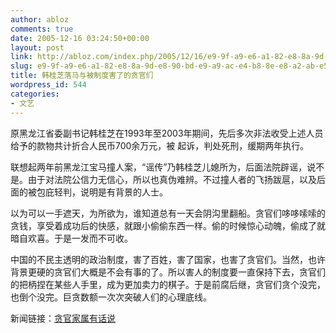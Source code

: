 ```yaml
---
author: abloz
comments: true
date: 2005-12-16 03:24:50+00:00
layout: post
link: http://abloz.com/index.php/2005/12/16/e9-9f-a9-e6-a1-82-e8-8a-9d-e8-90-bd-e9-a9-ac-e4-b8-8e-e8-a2-ab-e5-88-b6-e5-ba-a6-e5-ae-b3-e4-ba-86-e7-9a-84-e8-b4-aa-e5-ae-98-e4-bb-ac/
slug: e9-9f-a9-e6-a1-82-e8-8a-9d-e8-90-bd-e9-a9-ac-e4-b8-8e-e8-a2-ab-e5-88-b6-e5-ba-a6-e5-ae-b3-e4-ba-86-e7-9a-84-e8-b4-aa-e5-ae-98-e4-bb-ac
title: 韩桂芝落马与被制度害了的贪官们
wordpress_id: 544
categories:
- 文艺
---
```


原黑龙江省委副书记韩桂芝在1993年至2003年期间，先后多次非法收受上述人员给予的款物共计折合人民币700余万元，被 起诉，判处死刑，缓期两年执行。




联想起两年前黑龙江宝马撞人案，“谣传”乃韩桂芝儿媳所为，后面法院辟谣，说不是。由于对法院公信力无信心，所以也真伪难辨。不过撞人者的飞扬跋扈，以及后面的被包庇轻判，说明是有背景的人士。




以为可以一手遮天，为所欲为，谁知道总有一天会阴沟里翻船。贪官们哆哆嗦嗦的贪钱，享受着成功后的快感，就跟小偷偷东西一样。偷的时候惊心动魄，偷成了就暗自欢喜。于是一发而不可收。




中国的不民主透明的政治制度，害了百姓，害了国家，也害了贪官们。当然，也许背景更硬的贪官们大概是不会有事的了。所以害人的制度要一直保持下去，贪官们的把柄捏在某些人手里，成为更加卖力的棋子。于是前腐后继，贪官们贪个没完，也倒个没完。巨贪数额一次次突破人们的心理底线。




新闻链接：[贪官家属有话说](http://news.163.com/special/b/000113A4/bribe051213.html)




 




 
